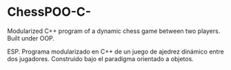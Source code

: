 # ChessPOO-C-
Modularized C++ program of a dynamic chess game between two players. Built under OOP.

ESP.
Programa modularizado en C++ de un juego de ajedrez dinámico entre dos jugadores.
Construido bajo el paradigma orientado a objetos. 
